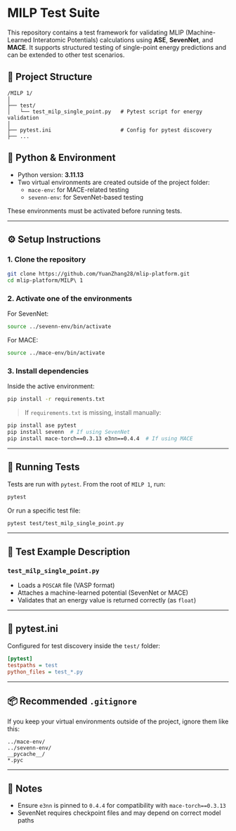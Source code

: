 # MILP Test Suite

This repository contains a test framework for validating MLIP (Machine-Learned Interatomic Potentials) calculations using **ASE**, **SevenNet**, and **MACE**. It supports structured testing of single-point energy predictions and can be extended to other test scenarios.

## 📁 Project Structure

```
/MILP 1/
│
├── test/
│   └── test_milp_single_point.py   # Pytest script for energy validation
│
├── pytest.ini                      # Config for pytest discovery
├── ...
```

## 🐍 Python & Environment

- Python version: **3.11.13**
- Two virtual environments are created outside of the project folder:
  - `mace-env`: for MACE-related testing
  - `sevenn-env`: for SevenNet-based testing

These environments must be activated before running tests.

---

## ⚙️ Setup Instructions

### 1. Clone the repository

```bash
git clone https://github.com/YuanZhang28/mlip-platform.git
cd mlip-platform/MILP\ 1
```

### 2. Activate one of the environments

For SevenNet:
```bash
source ../sevenn-env/bin/activate
```

For MACE:
```bash
source ../mace-env/bin/activate
```

### 3. Install dependencies

Inside the active environment:

```bash
pip install -r requirements.txt
```

> If `requirements.txt` is missing, install manually:
```bash
pip install ase pytest
pip install sevenn  # If using SevenNet
pip install mace-torch==0.3.13 e3nn==0.4.4  # If using MACE
```

---

## 🧪 Running Tests

Tests are run with `pytest`. From the root of `MILP 1`, run:

```bash
pytest
```

Or run a specific test file:
```bash
pytest test/test_milp_single_point.py
```

---

## 🔬 Test Example Description

### `test_milp_single_point.py`

- Loads a `POSCAR` file (VASP format)
- Attaches a machine-learned potential (SevenNet or MACE)
- Validates that an energy value is returned correctly (as `float`)

---

## 📄 pytest.ini

Configured for test discovery inside the `test/` folder:

```ini
[pytest]
testpaths = test
python_files = test_*.py
```

---

## 📦 Recommended `.gitignore`

If you keep your virtual environments outside of the project, ignore them like this:

```gitignore
../mace-env/
../sevenn-env/
__pycache__/
*.pyc
```

---

## 📌 Notes

- Ensure `e3nn` is pinned to `0.4.4` for compatibility with `mace-torch==0.3.13`
- SevenNet requires checkpoint files and may depend on correct model paths
